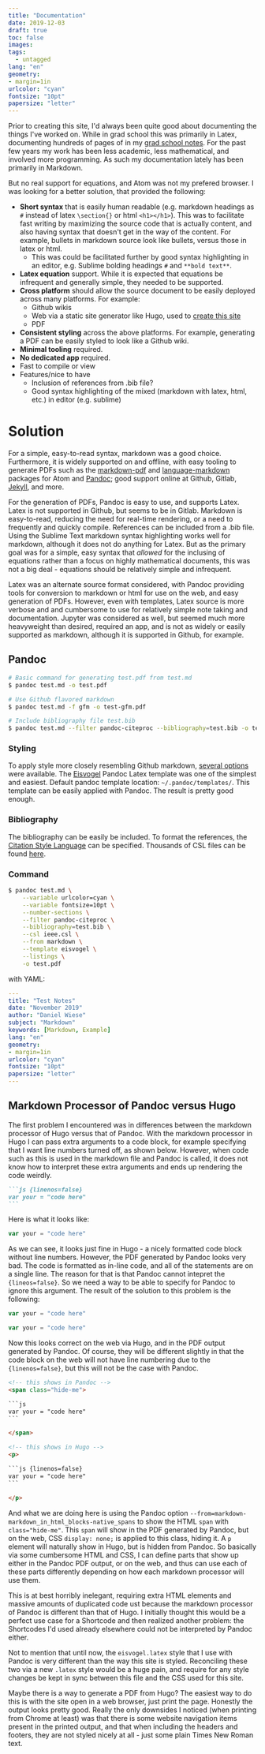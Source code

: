 ```yaml
---
title: "Documentation"
date: 2019-12-03
draft: true
toc: false
images:
tags:
  - untagged
lang: "en"
geometry:
- margin=1in
urlcolor: "cyan"
fontsize: "10pt"
papersize: "letter"
---
```


<!--
$ pandoc documentation.md \
  --number-sections \
  --from=markdown-markdown_in_html_blocks-native_spans \
  --template eisvogel \
  --pdf-engine xelatex \
  --listings \
  -o documentation.pdf
-->

Prior to creating this site, I'd always been quite good about documenting the things I've worked on.
While in grad school this was primarily in Latex, documenting hundreds of pages of in my <a href="../../mit-notes.pdf" target="_blank">grad school notes</a>.
For the past few years my work has been less academic, less mathematical, and involved more programming.
As such my documentation lately has been primarily in Markdown.

But no real support for equations, and Atom was not my prefered browser.
I was looking for a better solution, that provided the following:

- **Short syntax** that is easily human readable (e.g. markdown headings as `#` instead of latex `\section{}` or html `<h1></h1>`).
  This was to facilitate fast writing by maximizing the source code that is actually content, and also having syntax that doesn't get in the way of the content.
  For example, bullets in markdown source look like bullets, versus those in latex or html.
  - This was could be facilitated further by good syntax highlighting in an editor, e.g. Sublime bolding headings `#` and `**bold text**`.
- **Latex equation** support.
  While it is expected that equations be infrequent and generally simple, they needed to be supported.
- **Cross platform** should allow the source document to be easily deployed across many platforms.
  For example:
  - Github wikis
  - Web via a static site generator like Hugo, used to <a href="../site-setup/" target="_blank">create this site</a>
  - PDF
- **Consistent styling** across the above platforms.
  For example, generating a PDF can be easily styled to look like a Github wiki.
- **Minimal tooling** required.
- **No dedicated app** required.
- Fast to compile or view
- Features/nice to have
  - Inclusion of references from .bib file?
  - Good syntax highlighting of the mixed (markdown with latex, html, etc.) in editor (e.g. sublime)

# Solution

For a simple, easy-to-read syntax, markdown was a good choice. Furthermore, it is widely supported on and offline, with easy tooling to generate PDFs such as the <a href="https://atom.io/packages/markdown-pdf" target="_blank">markdown-pdf</a> and <a href="https://atom.io/packages/language-markdown" target="_blank">language-markdown</a> packages for Atom and <a href="https://pandoc.org/" target="_blank">Pandoc</a>; good support online at Github, Gitlab, <a href="https://jekyllrb.com/" target="_blank">Jekyll</a>, and more.

For the generation of PDFs, Pandoc is easy to use, and supports Latex. Latex is not supported in Github, but seems to be in Gitlab.
Markdown is easy-to-read, reducing the need for real-time rendering, or a need to frequently and quickly compile.
References can be included from a .bib file.
Using the Sublime Text markdown syntax highlighting works well for markdown, although it does not do anything for Latex.
But as the primary goal was for a simple, easy syntax that *allowed* for the inclusing of equations rather than a focus on highly mathematical documents, this was not a big deal - equations should be relatively simple and infrequent.

Latex was an alternate source format considered, with Pandoc providing tools for conversion to markdown or html for use on the web, and easy generation of PDFs.
However, even with templates, Latex source is more verbose and and cumbersome to use for relatively simple note taking and documentation.
Jupyter was considered as well, but seemed much more heavyweight than desired, required an app, and is not as widely or easily supported as markdown, although it is supported in Github, for example.

## Pandoc

```bash
# Basic command for generating test.pdf from test.md
$ pandoc test.md -o test.pdf

# Use Github flavored markdown
$ pandoc test.md -f gfm -o test-gfm.pdf

# Include bibliography file test.bib
$ pandoc test.md --filter pandoc-citeproc --bibliography=test.bib -o test.pdf
```

### Styling

To apply style more closely resembling Github markdown, <a href="https://github.com/jgm/pandoc/wiki/User-contributed-templates" target="_blank">several options</a> were available. The <a href="https://github.com/Wandmalfarbe/pandoc-latex-template" target="_blank">Eisvogel</a> Pandoc Latex template was one of the simplest and easiest. Default pandoc template location: `~/.pandoc/templates/`. This template can be easily applied with Pandoc. The result is pretty good enough.

### Bibliography

The bibliography can be easily be included. To format the references, the <a href="https://citationstyles.org/" target="_blank">Citation Style Language</a> can be specified. Thousands of CSL files can be found <a href="https://github.com/citation-style-language/styles" target="_blank">here</a>.

### Command

```bash
$ pandoc test.md \
    --variable urlcolor=cyan \
    --variable fontsize=10pt \
    --number-sections \
    --filter pandoc-citeproc \
    --bibliography=test.bib \
    --csl ieee.csl \
    --from markdown \
    --template eisvogel \
    --listings \
    -o test.pdf
```

with YAML:

```yaml
---
title: "Test Notes"
date: "November 2019"
author: "Daniel Wiese"
subject: "Markdown"
keywords: [Markdown, Example]
lang: "en"
geometry:
- margin=1in
urlcolor: "cyan"
fontsize: "10pt"
papersize: "letter"
---
```

## Markdown Processor of Pandoc versus Hugo

The first problem I encountered was in differences between the markdown processor of Hugo versus that of Pandoc.
With the markdown processor in Hugo I can pass extra arguments to a code block, for example specifying that I want line numbers turned off, as shown below.
However, when code such as this is used in the markdown file and Pandoc is called, it does not know how to interpret these extra arguments and ends up rendering the code weirdly.

````md
```js {linenos=false}
var your = "code here"
```
````

Here is what it looks like:

```js {linenos=false}
var your = "code here"
```

As we can see, it looks just fine in Hugo - a nicely formatted code block without line numbers.
However, the PDF generated by Pandoc looks very bad.
The code is formatted as in-line code, and all of the statements are on a single line.
The reason for that is that Pandoc cannot intepret the `{lineos=false}`.
So we need a way to be able to specify for Pandoc to ignore this argument.
The result of the solution to this problem is the following:

<!-- this shows in Pandoc -->
<span class="hide-me">

```js
var your = "code here"
```

</span>

<!-- this shows in Hugo -->
<p>

```js {linenos=false}
var your = "code here"
```

</p>

Now this looks correct on the web via Hugo, and in the PDF output generated by Pandoc.
Of course, they will be different slightly in that the code block on the web will not have line numbering due to the `{linenos=false}`, but this will not be the case with Pandoc.

````html
<!-- this shows in Pandoc -->
<span class="hide-me">

```js
var your = "code here"
```

</span>

<!-- this shows in Hugo -->
<p>

```js {linenos=false}
var your = "code here"
```

</p>
````
And what we are doing here is using the Pandoc option `--from=markdown-markdown_in_html_blocks-native_spans` to show the HTML `span` with `class="hide-me"`.
This `span` will show in the PDF generated by Pandoc, but on the web, CSS `display: none;` is applied to this class, hiding it.
A `p` element will naturally show in Hugo, but is hidden from Pandoc.
So basically via some cumbersome HTML and CSS, I can define parts that show up either in the Pandoc PDF output, or on the web, and thus can use each of these parts differently depending on how each markdown processor will use them.

This is at best horribly inelegant, requiring extra HTML elements and massive amounts of duplicated code ust because the markdown processor of Pandoc is different than that of Hugo.
I initially thought this would be a perfect use case for a Shortcode and then realized another problem: the Shortcodes I'd used already elsewhere could not be interpreted by Pandoc either.

Not to mention that until now, the `eisvogel.latex` style that I use with Pandoc is very different than the way this site is styled.
Reconciling these two via a new `.latex` style would be a huge pain, and require for any style changes be kept in sync between this file and the CSS used for this site.

Maybe there is a way to generate a PDF from Hugo?
The easiest way to do this is with the site open in a web browser, just print the page.
Honestly the output looks pretty good.
Really the only downsides I noticed (when printing from Chrome at least) was that there is some website navigation items present in the printed output, and that when including the headers and footers, they are not styled nicely at all - just some plain Times New Roman text.
